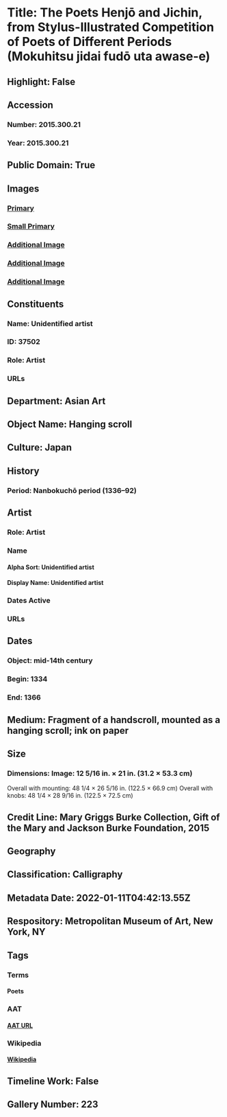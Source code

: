 # Title: The Poets Henjō and Jichin, from Stylus-Illustrated Competition of Poets of Different Periods (Mokuhitsu jidai fudō uta awase-e)
## Highlight: False
## Accession
### Number: 2015.300.21
### Year: 2015.300.21
## Public Domain: True
## Images
### [Primary](https://images.metmuseum.org/CRDImages/as/original/DP-12232-018.jpg)
### [Small Primary](https://images.metmuseum.org/CRDImages/as/web-large/DP-12232-018.jpg)
### [Additional Image](https://images.metmuseum.org/CRDImages/as/original/DP-12232-017.jpg)
### [Additional Image](https://images.metmuseum.org/CRDImages/as/original/SC-2015_300_21-001.jpg)
### [Additional Image](https://images.metmuseum.org/CRDImages/as/original/SC-2015_300_21-002.jpg)
## Constituents
### Name: Unidentified artist
### ID: 37502
### Role: Artist
### URLs
## Department: Asian Art
## Object Name: Hanging scroll
## Culture: Japan
## History
### Period: Nanbokuchō period (1336–92)
## Artist
### Role: Artist
### Name
#### Alpha Sort: Unidentified artist
#### Display Name: Unidentified artist
### Dates Active
### URLs
## Dates
### Object: mid-14th century
### Begin: 1334
### End: 1366
## Medium: Fragment of a handscroll, mounted as a hanging scroll; ink on paper
## Size
### Dimensions: Image: 12 5/16 in. × 21 in. (31.2 × 53.3 cm)
Overall with mounting: 48 1/4 × 26 5/16 in. (122.5 × 66.9 cm)
Overall with knobs: 48 1/4 × 28 9/16 in. (122.5 × 72.5 cm)
## Credit Line: Mary Griggs Burke Collection, Gift of the Mary and Jackson Burke Foundation, 2015
## Geography
## Classification: Calligraphy
## Metadata Date: 2022-01-11T04:42:13.55Z
## Respository: Metropolitan Museum of Art, New York, NY
## Tags
### Terms
#### Poets
### AAT
#### [AAT URL](http://vocab.getty.edu/page/aat/300025513)
### Wikipedia
#### [Wikipedia]()
## Timeline Work: False
## Gallery Number: 223